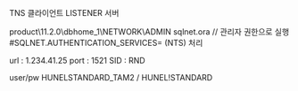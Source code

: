 TNS 클라이언트
LISTENER 서버

product\11.2.0\dbhome_1\NETWORK\ADMIN
sqlnet.ora // 관리자 권한으로 실행
#SQLNET.AUTHENTICATION_SERVICES= (NTS) 처리


url : 1.234.41.25
port : 1521
SID : RND

user/pw HUNELSTANDARD_TAM2 / HUNEL!STANDARD